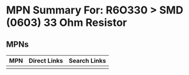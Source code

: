 



# MPN Summary For: R6O330 > SMD (0603) 33 Ohm Resistor

## MPNs
  

|MPN|Direct Links|Search Links|
| :--- | :--- | :--- |
||||
